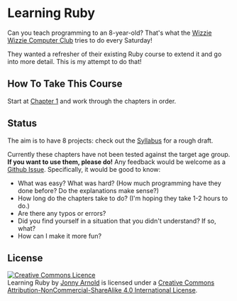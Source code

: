 # Learning Ruby

Can you teach programming to an 8-year-old? That's what the [Wizzie Wizzie Computer Club](http://www.wizziewizzie.org/) tries to do every Saturday!

They wanted a refresher of their existing Ruby course to extend it and go into more detail. This is my attempt to do that!

## How To Take This Course

Start at [Chapter 1](1-MyStory.md) and work through the chapters in order.

## Status

The aim is to have 8 projects: check out the [Syllabus](Syllabus.md) for a rough draft.

Currently these chapters have not been tested against the target age group. **If you want to use them, please do!** Any feedback would be welcome as a [Github Issue](https://github.com/jonnyarnold/learning-ruby/issues/new). Specifically, it would be good to know:

- What was easy? What was hard? (How much programming have they done before? Do the explanations make sense?)
- How long do the chapters take to do? (I'm hoping they take 1-2 hours to do.)
- Are there any typos or errors?
- Did you find yourself in a situation that you didn't understand? If so, what?
- How can I make it more fun?

## License

<a rel="license" href="http://creativecommons.org/licenses/by-nc-sa/4.0/"><img alt="Creative Commons Licence" style="border-width:0" src="https://i.creativecommons.org/l/by-nc-sa/4.0/88x31.png" /></a><br /><span xmlns:dct="http://purl.org/dc/terms/" href="http://purl.org/dc/dcmitype/Text" property="dct:title" rel="dct:type">Learning Ruby</span> by <a xmlns:cc="http://creativecommons.org/ns#" href="https://github.com/jonnyarnold/learning-ruby" property="cc:attributionName" rel="cc:attributionURL">Jonny Arnold</a> is licensed under a <a rel="license" href="http://creativecommons.org/licenses/by-nc-sa/4.0/">Creative Commons Attribution-NonCommercial-ShareAlike 4.0 International License</a>.
